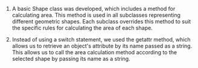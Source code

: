 1. A basic Shape class was developed, which includes a method for calculating area. This method is used in all subclasses representing different geometric shapes. Each subclass overrides this method to suit the specific rules for calculating the area of each shape.

2. Instead of using a switch statement, we used the getattr method, which allows us to retrieve an object's attribute by its name passed as a string. This allows us to call the area calculation method according to the selected shape by passing its name as a string.